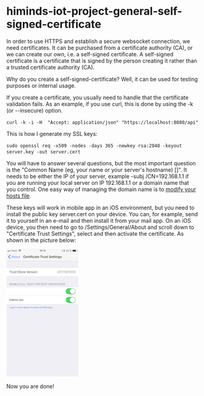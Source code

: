 # himinds-iot-project-general-self-signed-certificate

In order to use HTTPS and establish a secure websocket connection, we need certificates. It can be purchased from a certificate authority (CA), or we can create our own, i.e. a self-signed certificate. 
A self-signed certificate is a certificate that is signed by the person creating it rather than a trusted certificate authority (CA).

Why do you create a self-signed-certificate?
Well, it can be used for testing purposes or internal usage.

If you create a certificate, you usually need to handle that the certificate validation fails. As an example, if you use curl, this is done by using the -k (or --insecure) option.

```
curl -k -i -H  "Accept: application/json" "https://localhost:8080/api"
```

This is how I generate my SSL keys:

```
sudo openssl req -x509 -nodes -days 365 -newkey rsa:2048 -keyout server.key -out server.cert
```

You will have to answer several questions, but the most important question is the "Common Name (eg, your name or your server's hostname) []". It needs to be either the IP of your server, example -subj /CN=192.168.1.1 if you are running your local server on IP 192.168.1.1 or a domain name that you control. One easy way of managing the domain name is to [modify your hosts file](https://www.howtogeek.com/howto/27350/beginner-geek-how-to-edit-your-hosts-file/).

These keys will work in mobile app in an iOS environment,  but you need to install the public key server.cert on your device. You can, for example, send it to yourself in an e-mail and then install it from your mail app. On an iOS device, you then need to go to /Settings/General/About and scroll down to "Certificate Trust Settings", select and then activate the certificate. As shown in the picture below:

![](./pic/certificates.png)

Now you are done!
